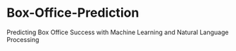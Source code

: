# Box-Office-Prediction

Predicting Box Office Success with Machine Learning and Natural Language Processing
